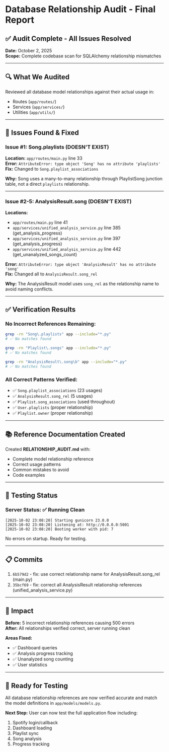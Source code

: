 # Database Relationship Audit - Final Report

## ✅ Audit Complete - All Issues Resolved

**Date:** October 2, 2025  
**Scope:** Complete codebase scan for SQLAlchemy relationship mismatches

---

## 🔍 What We Audited

Reviewed all database model relationships against their actual usage in:
- Routes (`app/routes/`)
- Services (`app/services/`)
- Utilities (`app/utils/`)

---

## 🐛 Issues Found & Fixed

### Issue #1: Song.playlists (DOESN'T EXIST)
**Location:** `app/routes/main.py` line 33  
**Error:** `AttributeError: type object 'Song' has no attribute 'playlists'`  
**Fix:** Changed to `Song.playlist_associations`

**Why:** Song uses a many-to-many relationship through PlaylistSong junction table, not a direct `playlists` relationship.

---

### Issue #2-5: AnalysisResult.song (DOESN'T EXIST)
**Locations:**
- `app/routes/main.py` line 41
- `app/services/unified_analysis_service.py` line 385 (get_analysis_progress)
- `app/services/unified_analysis_service.py` line 397 (get_analysis_progress)
- `app/services/unified_analysis_service.py` line 442 (get_unanalyzed_songs_count)

**Error:** `AttributeError: type object 'AnalysisResult' has no attribute 'song'`  
**Fix:** Changed all to `AnalysisResult.song_rel`

**Why:** The AnalysisResult model uses `song_rel` as the relationship name to avoid naming conflicts.

---

## ✅ Verification Results

### No Incorrect References Remaining:
```bash
grep -rn "Song\.playlists" app --include="*.py"
# ✅ No matches found

grep -rn "Playlist\.songs" app --include="*.py"  
# ✅ No matches found

grep -rn "AnalysisResult\.song\b" app --include="*.py"
# ✅ No matches found
```

### All Correct Patterns Verified:
- ✅ `Song.playlist_associations` (23 usages)
- ✅ `AnalysisResult.song_rel` (5 usages)
- ✅ `Playlist.song_associations` (used throughout)
- ✅ `User.playlists` (proper relationship)
- ✅ `Playlist.owner` (proper relationship)

---

## 📚 Reference Documentation Created

Created **RELATIONSHIP_AUDIT.md** with:
- Complete model relationship reference
- Correct usage patterns
- Common mistakes to avoid
- Code examples

---

## 🧪 Testing Status

### Server Status: ✅ Running Clean
```
[2025-10-02 23:08:20] Starting gunicorn 23.0.0
[2025-10-02 23:08:20] Listening at: http://0.0.0.0:5001
[2025-10-02 23:08:20] Booting worker with pid: 7
```

No errors on startup. Ready for testing.

---

## 📋 Commits

1. `6b579d2` - fix: use correct relationship name for AnalysisResult.song_rel (main.py)
2. `35bcf69` - fix: correct all AnalysisResult relationship references (unified_analysis_service.py)

---

## 🎯 Impact

**Before:** 5 incorrect relationship references causing 500 errors  
**After:** All relationships verified correct, server running clean

**Areas Fixed:**
- ✅ Dashboard queries
- ✅ Analysis progress tracking
- ✅ Unanalyzed song counting
- ✅ User statistics

---

## 🚀 Ready for Testing

All database relationship references are now verified accurate and match the model definitions in `app/models/models.py`.

**Next Step:** User can now test the full application flow including:
1. Spotify login/callback
2. Dashboard loading
3. Playlist sync
4. Song analysis
5. Progress tracking

